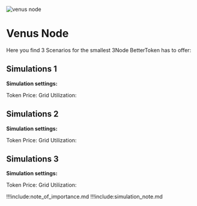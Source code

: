 ![venus node](venusnode.png)

# Venus Node
Here you find 3 Scenarios for the smallest 3Node BetterToken has to offer:

## Simulations 1

**Simulation settings:**

Token Price:
Grid Utilization:

## Simulations 2

**Simulation settings:**

Token Price:
Grid Utilization:


## Simulations 3

**Simulation settings:**

Token Price:
Grid Utilization:

!!!include:note_of_importance.md
!!!include:simulation_note.md